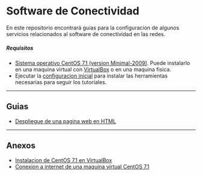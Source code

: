 # Software de Conectividad

En este repositorio encontrará guias para la configuracion de algunos servicios relacionados al software de conectividad en las redes.

##### Requisitos

- <a href="https://www.centos.org/download/" target="_blank">Sistema operativo CentOS 7.1 (version Minimal-2009)</a>. Puede instalarlo en una maquina virtual con <a href="https://www.virtualbox.org/wiki/Downloads" target="_blank">VirtualBox</a> o en una maquina fisica.
- Ejecutar la [configuracion inicial](tutorials/setup/README.md) para instalar las herramientas necesarias para seguir los tutoriales.

---

## Guias

- [Despliegue de una pagina web en HTML](tutorials/web-page/README.md)
<!-- - [Configuracion de servidor de correos](tutorials/email-server/README.md) -->

---

## Anexos

- [Instalacion de CentOS 7.1 en VirtualBox](https://linuxdukes.com/how-to-install-centos-7-in-virtualbox/)
- [Conexion a internet de una maquina virtual CentOS 7.1](tutorials/internet-connection/README.md)

